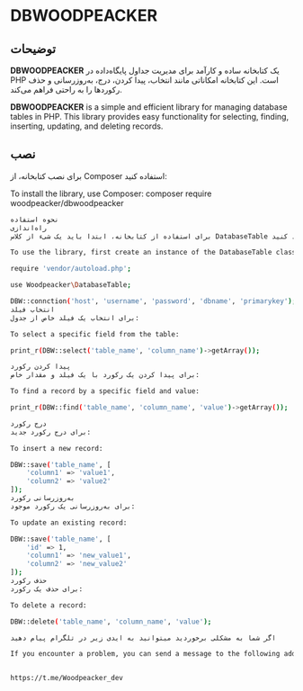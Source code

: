 
# DBWOODPEACKER

## توضیحات
**DBWOODPEACKER** یک کتابخانه ساده و کارآمد برای مدیریت جداول پایگاه‌داده در PHP است. این کتابخانه امکاناتی مانند انتخاب، پیدا کردن، درج، به‌روزرسانی و حذف رکوردها را به راحتی فراهم می‌کند.

**DBWOODPEACKER** is a simple and efficient library for managing database tables in PHP. This library provides easy functionality for selecting, finding, inserting, updating, and deleting records.

## نصب
برای نصب کتابخانه، از Composer استفاده کنید:

To install the library, use Composer: composer require woodpeacker/dbwoodpeacker

```bash
نحوه استفاده
راه‌اندازی
برای استفاده از کتابخانه، ابتدا باید یک شیء از کلاس DatabaseTable ایجاد کنید:

To use the library, first create an instance of the DatabaseTable class:

require 'vendor/autoload.php';

use Woodpeacker\DatabaseTable;

DBW::connction('host', 'username', 'password', 'dbname', 'primarykey');
انتخاب فیلد
برای انتخاب یک فیلد خاص از جدول:

To select a specific field from the table:

print_r(DBW::select('table_name', 'column_name')->getArray());

پیدا کردن رکورد
برای پیدا کردن یک رکورد با یک فیلد و مقدار خاص:

To find a record by a specific field and value:

print_r(DBW::find('table_name', 'column_name', 'value')->getArray());

درج رکورد
برای درج رکورد جدید:

To insert a new record:

DBW::save('table_name', [
    'column1' => 'value1',
    'column2' => 'value2'
]);
به‌روزرسانی رکورد
برای به‌روزرسانی یک رکورد موجود:

To update an existing record:

DBW::save('table_name', [
    'id' => 1,
    'column1' => 'new_value1',
    'column2' => 'new_value2'
]);
حذف رکورد
برای حذف یک رکورد:

To delete a record:

DBW::delete('table_name', 'column_name', 'value');

اگر شما به مشکلی برخوردید میتوانید به ایدی زیر در تلگرام پیام دهید 

If you encounter a problem, you can send a message to the following address in Telegram


https://t.me/Woodpeacker_dev